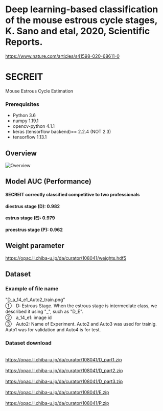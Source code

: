 # Deep learning-based classification of the mouse estrous cycle stages, K. Sano and etal, 2020, Scientific Reports.
https://www.nature.com/articles/s41598-020-68611-0

# SECREIT
Mouse Estrous Cycle Estimation

### Prerequisites

- Python 3.6
- numpy 1.19.1
- opencv-python 4.1.1
- keras (tensorflow backend)== 2.2.4 (NOT 2.3)
- tensorflow 1.13.1

## Overview
![Overview](https://github.com/SanoKyohei/Secreit/blob/master/Example/Overview.png)  

## Model AUC (Performance)
#### SECREIT correctly classified competitive to two professionals
#### diestrus stage (D): 0.982 
#### estrus stage (E): 0.979
#### proestrus stage (P): 0.962

## Weight parameter
https://opac.ll.chiba-u.jp/da/curator/108041/weights.hdf5

## Dataset
### Example of file name
 "D_a_14_e1_Auto2_train.png" 
 <br> ①　D: Estrous Stage. When the estrous stage is intermediate class, we described it using "_", such as "D_E".
 <br> ②　a_14_e1: image id
 <br> ③　Auto2: Name of Experiment. Auto2 and Auto3 was used for trainig. Auto1 was for validation and Auto4 is for test. 
### Dataset download
<br> https://opac.ll.chiba-u.jp/da/curator/108041/D_part1.zip  <br> 
<br> https://opac.ll.chiba-u.jp/da/curator/108041/D_part2.zip <br> 
<br> https://opac.ll.chiba-u.jp/da/curator/108041/D_part3.zip  <br>
<br> https://opac.ll.chiba-u.jp/da/curator/108041/E.zip <br>
<br> https://opac.ll.chiba-u.jp/da/curator/108041/P.zip <br>



